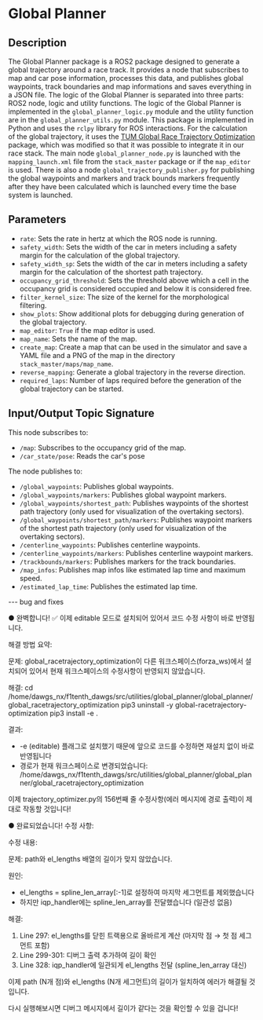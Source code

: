 # Global Planner

## Description
The Global Planner package is a ROS2 package designed to generate a global trajectory around a race track. It provides a node that subscribes to map and car pose information, processes this data, and publishes global waypoints, track boundaries and map informations and saves everything in a JSON file. The logic of the Global Planner is separated into three parts: ROS2 node, logic and utility functions. The logic of the Global Planner is implemented in the `global_planner_logic.py` module and the utility function are in the `global_planner_utils.py` module. This package is implemented in Python and uses the `rclpy` library for ROS interactions. For the calculation of the global trajectory, it uses the [TUM Global Race Trajectory Optimization](https://github.com/TUMFTM/global_racetrajectory_optimization) package, which was modified so that it was possible to integrate it in our race stack. The main node `global_planner_node.py` is launched with the `mapping_launch.xml` file from the `stack_master` package or if the `map_editor` is used. There is also a node `global_trajectory_publisher.py` for publishing the global waypoints and markers and track bounds markers frequently after they have been calculated which is launched every time the base system is launched.

## Parameters
 - `rate`: Sets the rate in hertz at which the ROS node is running.
 - `safety_width`: Sets the width of the car in meters including a safety margin for the calculation of the global trajectory.
 - `safety_width_sp`: Sets the width of the car in meters including a safety margin for the calculation of the shortest path trajectory.
 - `occupancy_grid_threshold`: Sets the threshold above which a cell in the occupancy grid is considered occupied and below it is considered free.
 - `filter_kernel_size`: The size of the kernel for the morphological filtering.
 - `show_plots`: Show additional plots for debugging during generation of the global trajectory.
 - `map_editor`: `True` if the map editor is used.
 - `map_name`: Sets the name of the map.
 - `create_map`: Create a map that can be used in the simulator and save a YAML file and a PNG of the map in the directory `stack_master/maps/map_name`.
 - `reverse_mapping`: Generate a global trajectory in the reverse direction.
 - `required_laps`: Number of laps required before the generation of the global trajectory can be started.

## Input/Output Topic Signature
This node subscribes to:
- `/map`: Subscribes to the occupancy grid of the map.
- `/car_state/pose`: Reads the car's pose

The node publishes to:
- `/global_waypoints`: Publishes global waypoints.
- `/global_waypoints/markers`: Publishes global waypoint markers.
- `/global_waypoints/shortest_path`: Publishes waypoints of the shortest path trajectory (only used for visualization of the overtaking sectors).
- `/global_waypoints/shortest_path/markers`: Publishes waypoint markers of the shortest path trajectory (only used for visualization of the overtaking sectors).
- `/centerline_waypoints`: Publishes centerline waypoints.
- `/centerline_waypoints/markers`: Publishes centerline waypoint markers.
- `/trackbounds/markers`: Publishes markers for the track boundaries.
- `/map_infos`: Publishes map infos like estimated lap time and maximum speed.
- `/estimated_lap_time`: Publishes the estimated lap time.


--- bug and fixes

● 완벽합니다! ✅ 이제 editable 모드로 설치되어 있어서 코드 수정 사항이 바로 반영됩니다.

  해결 방법 요약:

  문제: global_racetrajectory_optimization이 다른 워크스페이스(forza_ws)에서 설치되어 있어서 현재 워크스페이스의
  수정사항이 반영되지 않았습니다.

  해결:
  cd /home/dawgs_nx/f1tenth_dawgs/src/utilities/global_planner/global_planner/global_racetrajectory_optimization
  pip3 uninstall -y global-racetrajectory-optimization
  pip3 install -e .

  결과:
  - -e (editable) 플래그로 설치했기 때문에 앞으로 코드를 수정하면 재설치 없이 바로 반영됩니다
  - 경로가 현재 워크스페이스로 변경되었습니다:
  /home/dawgs_nx/f1tenth_dawgs/src/utilities/global_planner/global_planner/global_racetrajectory_optimization

  이제 trajectory_optimizer.py의 156번째 줄 수정사항(에러 메시지에 경로 출력)이 제대로 작동할 것입니다!


● 완료되었습니다! 수정 사항:

  수정 내용:

  문제: path와 el_lengths 배열의 길이가 맞지 않았습니다.

  원인:
  - el_lengths = spline_len_array[:-1]로 설정하여 마지막 세그먼트를 제외했습니다
  - 하지만 iqp_handler에는 spline_len_array를 전달했습니다 (일관성 없음)

  해결:
  1. Line 297: el_lengths를 닫힌 트랙용으로 올바르게 계산 (마지막 점 → 첫 점 세그먼트 포함)
  2. Line 299-301: 디버그 출력 추가하여 길이 확인
  3. Line 328: iqp_handler에 일관되게 el_lengths 전달 (spline_len_array 대신)

  이제 path (N개 점)와 el_lengths (N개 세그먼트)의 길이가 일치하여 에러가 해결될 것입니다.

  다시 실행해보시면 디버그 메시지에서 길이가 같다는 것을 확인할 수 있을 겁니다!
